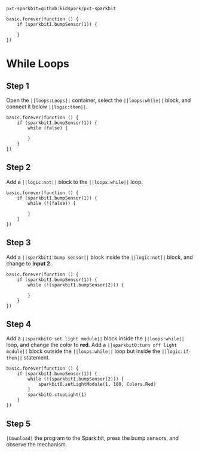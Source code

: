 ```package
pxt-sparkbit=github:kidspark/pxt-sparkbit
```

```template
basic.forever(function () {
    if (sparkbitI.bumpSensor(1)) {
    	
    }
})
```

# While Loops

## Step 1

Open the ``||loops:Loops||`` container, select the ``||loops:while||`` block, and connect it below ``||logic:then||``.

```blocks
basic.forever(function () {
    if (sparkbitI.bumpSensor(1)) {
        while (false) {
        	
        }
    }
})
```

## Step 2

Add a ``||logic:not||`` block to the ``||loops:while||`` loop.

```blocks
basic.forever(function () {
    if (sparkbitI.bumpSensor(1)) {
        while (!(false)) {
        	
        }
    }
})
```

## Step 3

Add a ``||sparkbitI:bump sensor||`` block inside the ``||logic:not||`` block, and change to **input 2**.

```blocks
basic.forever(function () {
    if (sparkbitI.bumpSensor(1)) {
        while (!(sparkbitI.bumpSensor(2))) {
        	
        }
    }
})
```

## Step 4

Add a ``||sparkbitO:set light module||`` block inside the ``||loops:while||`` loop, and change the color to **red**. Add a ``||sparkbitO:turn off light module||`` block outside the ``||loops:while||`` loop but inside the ``||logic:if-then||`` statement.

```blocks
basic.forever(function () {
    if (sparkbitI.bumpSensor(1)) {
        while (!(sparkbitI.bumpSensor(2))) {
            sparkbitO.setLightModule(1, 100, Colors.Red)
        }
        sparkbitO.stopLight(1)
    }
})
```

## Step 5

``|Download|`` the program to the Spark:bit, press the bump sensors, and observe the mechanism.